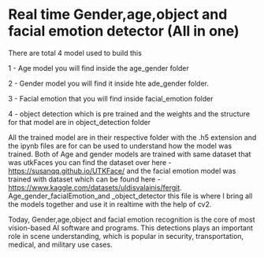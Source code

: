 # Real time Gender,age,object and facial emotion detector (All in one)

There are total 4 model used to build this


1 - Age model you will find inside the age_gender folder

2 - Gender model you will find it inside hte ade_gender folder.

3 - Facial emotion that you will find inside facial_emotion folder 

4 - object detection which is pre trained and the weights and the structure for that model are in object_detection folder


All the trained model are in their respective folder with the .h5 extension and the ipynb files are for can be used to understand how the model was trained.
Both of Age and gender models are trained with same dataset that was utkFaces you can find the dataset over here - https://susanqq.github.io/UTKFace/
and the facial emotion model was trained with dataset which can be found here - https://www.kaggle.com/datasets/uldisvalainis/fergit.
Age_gender_facialEmotion_and _object_detector this file is where I bring all the models together and use it in realtime with the help of cv2.


Today, Gender,age,object and facial emotion recognition is the core of most vision-based AI software and programs. This detections plays an important role in scene understanding, 
which is popular in security, transportation, medical, and military use cases.
